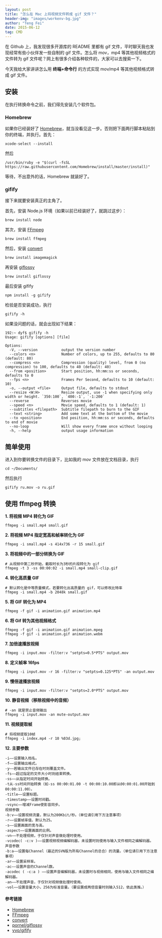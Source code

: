 ```yaml
---
layout: post
title: "怎么在 Mac 上将视频文件转成 gif 文件？"
header-img: "images/workenv-bg.jpg"
author: "Teng Fei"
date: 2015-06-12
tag: CMD
---
```



在 Github 上，我发现很多开源库的 README 里都有 gif 文件，平时聊天我也发现经常有些小伙伴发一些自制的 gif 文件。怎么将 mov，mp4 等其他视频格式的文件转为 gif 文件呢？网上有很多介绍各种软件的，大家可以去搜索一下。

今天我给大家讲讲怎么用 **终端+命令行** 的方式实现 mov/mp4 等其他视频格式转成 gif 文件。

## 安装

在执行转换命令之前，我们得先安装几个软件包。

### Homebrew

如果你已经装好了 [Homebrew](https://www.jianshu.com/p/de6f1d2d37bf)，就当没看见这一步。否则把下面两行脚本粘贴到你的终端，并执行。首先：

```
xcode-select --install
```

然后

```
/usr/bin/ruby -e "$(curl -fsSL https://raw.githubusercontent.com/Homebrew/install/master/install)"
```

等待，不出意外的话，Homebrew 就装好了。

### gifify

接下来就要安装真正的主角了。

首先，安装 Node.js 环境（如果以前已经装好了，就跳过这步）：

```
brew install node
```

其次，安装 [FFmpeg](https://ffmpeg.org)

```
brew install ffmpeg
```

然后，安装 [convert](http://www.imagemagick.org/script/convert.php)

```
brew install imagemagick
```

再安装 [giflossy](https://github.com/kornelski/giflossy/)

```
brew install giflossy
```

最后安装 gifify

```
npm install -g gifify
```

检验是否安装成功，执行

```
gifify -h
```

如果没问题的话，就会出现如下结果：

```
192:~ dyf$ gifify -h
Usage: gifify [options] [file]

Options:
  -V, --version           output the version number
  --colors <n>            Number of colors, up to 255, defaults to 80 (default: 80)
  --compress <n>          Compression (quality) level, from 0 (no compression) to 100, defaults to 40 (default: 40)
  --from <position>       Start position, hh:mm:ss or seconds, defaults to 0
  --fps <n>               Frames Per Second, defaults to 10 (default: 10)
  -o, --output <file>     Output file, defaults to stdout
  --resize <W:H>          Resize output, use -1 when specifying only width or height. `350:100`, `400:-1`, `-1:200`
  --reverse               Reverses movie
  --speed <n>             Movie speed, defaults to 1 (default: 1)
  --subtitles <filepath>  Subtitle filepath to burn to the GIF
  --text <string>         Add some text at the bottom of the movie
  --to <position>         End position, hh:mm:ss or seconds, defaults to end of movie
  --no-loop               Will show every frame once without looping
  -h, --help              output usage information
```

## 简单使用

进入到你要转换文件的目录下，比如我的 mov 文件放在文档目录，执行

```
cd ~/Documents/
```

然后执行

```
gifify ru.mov -o ru.gif
```

## 使用 ffmpeg 转换

**1. 将视频 MP4 转化为 GIF**

```
ffmpeg -i small.mp4 small.gif
```

**2. 将视频 MP4 指定宽高和帧率转化为 GIF**

```
ffmpeg -i small.mp4 -s 414x736 -r 15 small.gif
```

**3. 将视频中的一部分转换为 GIF**

```
# 从视频中第二秒开始，截取时长为3秒的片段转化为 gif
ffmpeg -t 3 -ss 00:00:02 -i small.mp4 small-clip.gif
```

**4. 转化高质量 GIF**

```
# 默认转化是中等质量模式，若要转化出高质量的 gif，可以修改比特率
ffmpeg -i small.mp4 -b 2048k small.gif
```

**5. 将 GIF 转化为 MP4**

```
ffmpeg -f gif -i animation.gif animation.mp4
```

**6. 将 Gif 转为其他视频格式**

```
ffmpeg -f gif -i animation.gif animation.mpeg
ffmpeg -f gif -i animation.gif animation.webm
```

**7. 加倍速播放视频**

```
ffmpeg -i input.mov -filter:v "setpts=0.5*PTS" output.mov
```

**8. 定义帧率 16fps**

```
ffmpeg -i input.mov -r 16 -filter:v "setpts=0.125*PTS" -an output.mov
```

**9. 慢倍速播放视频**

```
ffmpeg -i input.mov -filter:v "setpts=2.0*PTS" output.mov
```

**10. 静音视频（移除视频中的音频）**

```
# -an 就是禁止音频输出
ffmpeg -i input.mov -an mute-output.mov
```

**11. 视频提取帧**

```
# 将视频提取10帧
ffmpeg -i index.mp4 -r 10 %03d.jpg;
```

**12. 主要参数**

```
-i——设置输入档名。
-f——设置输出格式。
-y——若输出文件已存在时则覆盖文件。
-fs——超过指定的文件大小时则结束转换。
-ss——从指定时间开始转换。
-t从-ss时间开始转换（如-ss 00:00:01.00 -t 00:00:10.00即从00:00:01.00开始到00:00:11.00）。
-title——设置标题。
-timestamp——设置时间戳。
-vsync——增减Frame使影音同步。
视频参数
-b:v——设置视频流量，默认为200Kbit/秒。（单位请引用下方注意事项）
-r——设置帧率值，默认为25。
-s——设置画面的宽与高。
-aspect——设置画面的比例。
-vn——不处理视频，于仅针对声音做处理时使用。
-vcodec( -c:v )——设置视频视频编解码器，未设置时则使用与输入文件相同之编解码器。
声音参数
-b:a——设置每Channel（最近的SVN版为所有Channel的总合）的流量。（单位请引用下方注意事项）
-ar——设置采样率。
-ac——设置声音的Channel数。
-acodec ( -c:a ) ——设置声音编解码器，未设置时与视频相同，使用与输入文件相同之编解码器。
-an——不处理声音，于仅针对视频做处理时使用。
-vol——设置音量大小，256为标准音量。（要设置成两倍音量时则输入512，依此类推。）
```

#### 参考链接

- [Homebrew](http://brew.sh/index_zh-cn.html)
- [FFmpeg](https://ffmpeg.org/)
- [convert](http://www.imagemagick.org/script/convert.php)
- [pornel/giflossy](https://github.com/kornelski/giflossy/releases)
- [vvo/gifify](https://github.com/vvo/gifify)
